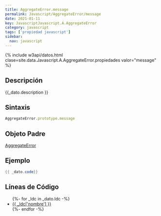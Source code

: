 ```yaml
---
title: AggregateError.message
permalink: Javascript/AggregateError/message
date: 2021-01-11
key: JavascriptJavascript.A.AggregateError
category: javascript
tags: ['propiedad javascript']
sidebar: 
  nav: javascript
---
```


{% include w3api/datos.html clase=site.data.Javascript.A.AggregateError.propiedades valor="message" %}

## Descripción
{{_dato.description }}

## Sintaxis
~~~javascript
AggregateError.prototype.message
~~~

## Objeto Padre
[AggregateError](/javascript/AggregateError/)

## Ejemplo
~~~java
{{ _dato.code}}
~~~

## Líneas de Código
<ul>
{%- for _ldc in _dato.ldc -%}
   <li>
       <a href="{{_ldc['url'] }}">{{ _ldc['nombre'] }}</a>
   </li>
{%- endfor -%}
</ul>
